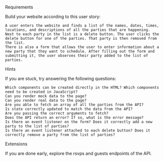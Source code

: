 Requirements

Build your website according to this user story:

    A user enters the website and finds a list of the names, dates, times, locations, and descriptions of all the parties that are happening.
    Next to each party in the list is a delete button. The user clicks the delete button for one of the parties. That party is then removed from the list.
    There is also a form that allows the user to enter information about a new party that they want to schedule. After filling out the form and submitting it, the user observes their party added to the list of parties.

Hints

If you are stuck, try answering the following questions:

    Which components can be created directly in the HTML? Which components need to be created in JavaScript?
    Can you render mock data to the page?
    Can you render real data to the page?
    Are you able to fetch an array of all the parties from the API?
    Is state correctly updated to match the data from the API?
    Are you passing the correct arguments to fetch?
    Does the API return an error? If so, what is the error message?
    Is there an event listener on the form? Does it correctly add a new party to the list of parties?
    Is there an event listener attached to each delete button? Does it correctly remove a party from the list of parties?

Extensions

If you are done early, explore the rsvps and guests endpoints of the API.